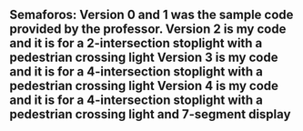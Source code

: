 Semaforos:
Version 0 and 1 was the sample code provided by the professor.
Version 2 is my code and it is for a 2-intersection stoplight with a pedestrian crossing light
Version 3 is my code and it is for a 4-intersection stoplight with a pedestrian crossing light
Version 4 is my code and it is for a 4-intersection stoplight  with a pedestrian crossing light and 7-segment display
---------------------------------------------------------------------------------------------------------------------
